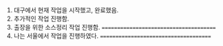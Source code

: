 1. 대구에서 현재 작업을 시작했고, 완료했음.
2. 추가적인 작업 진행함.
3. 출장을 위한 소스정리 작업 진행함.
   `=====================================`
4. 나는 서울에서 작업을 진행하였다.
   `====================================`
